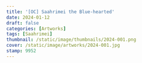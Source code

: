 ```yaml
---
title: '[OC] Saahrimei the Blue-hearted'
date: 2024-01-12
draft: false
categories: [Artworks]
tags: [Saahrimei]
thumbnail: /static/image/thumbnails/2024-001.png
cover: /static/image/artworks/2024-001.jpg
stamp: 9952
---
```


